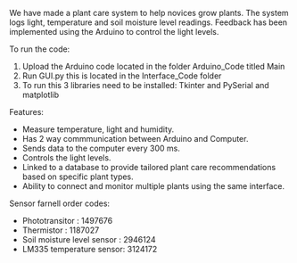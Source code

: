 We have made a plant care system to help novices grow plants. The system logs light, temperature and soil moisture level readings. Feedback has been implemented using the Arduino to control the light levels. 

To run the code:

1. Upload the Arduino code located in the folder Arduino_Code titled Main
2. Run GUI.py this is located in the Interface_Code folder 
3. To run this 3 libraries need to be installed: Tkinter and PySerial and matplotlib


Features:

* Measure temperature, light and humidity. 
* Has 2 way commmunication between Arduino and Computer.
* Sends data to the computer every 300 ms. 
* Controls the light levels. 
* Linked to a database to provide tailored plant care recommendations based on specific plant types. 
* Ability to connect and monitor multiple plants using the same interface. 


Sensor farnell order codes:

* Phototransitor : 1497676
* Thermistor : 1187027
* Soil moisture level sensor : 2946124
* LM335 temperature sensor: 3124172
